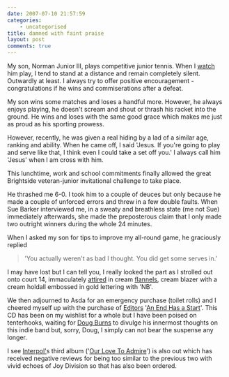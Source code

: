 ```yaml
---
date: 2007-07-10 21:57:59
categories:
    - uncategorised
title: damned with faint praise
layout: post
comments: true
---
```

My son, Norman Junior III, plays competitive junior tennis. When I
[watch](http://www.nbrightside.com/blog/2006/10/25/celebrity-watch-2/)
him play, I tend to stand at a distance and remain completely silent.
Outwardly at least. I always try to offer positive encouragement -
congratulations if he wins and commiserations after a defeat.

My son wins some matches and loses a handful more. However, he always
enjoys playing, he doesn't scream and shout or thrash his racket into
the ground. He wins and loses with the same good grace which makes me
just as proud as his sporting prowess.

However, recently, he was given a real hiding by a lad of a similar age,
ranking and ability. When he came off, I said 'Jesus. If you're going to
play and serve like that, I think even I could take a set off you.' I
always call him 'Jesus' when I am cross with him.

This lunchtime, work and school commitments finally allowed the great
Brightside veteran-junior invitational challenge to take place.

He thrashed me 6-0. I took him to a couple of deuces but only because he
made a couple of unforced errors and threw in a few double faults. When
Sue Barker interviewed me, in a sweaty and breathless state (me not Sue)
immediately afterwards, she made the preposterous claim that I only made
two outright winners during the whole 24 minutes.

When I asked my son for tips to improve my all-round game, he graciously
replied

> 'You actually weren't as bad I thought. You did get some serves in.'

I may have lost but I can tell you, I really looked the part as I
strolled out onto court 14, immaculately
[attired](http://www.oracle-base.com/blog/2007/07/09/wimbledon-and-stuff/#comment-25059)
in cream [flannels](http://news.bbc.co.uk/1/hi/in_pictures/6282844.stm),
cream blazer with a cream holdall embossed in gold lettering with 'NB'.

We then adjourned to Asda for an emergency purchase (toilet rolls) and I
cheered myself up with the purchase of
[Editors](http://www.editorsofficial.com/)
'[An End Has a Start](http://www.amazon.co.uk/End-Has-Start-Editors/dp/B000PUAZDW/ref=pd_bbs_sr_1/202-9208489-4082238?ie=UTF8&s=music&qid=1184074770&sr=8-1)'.
This CD has been on my wishlist for a whole but I have been poised on
tenterhooks, waiting for
[Doug Burns](http://oracledoug.com/serendipity/)
to divulge his innermost thoughts on this indie band but, sorry, Doug,
I simply can not bear the suspense any longer.

I see [Interpol'](http://www.interpolnyc.com/)s third album
('[Our Love To Admire](http://www.amazon.co.uk/Our-Love-Admire-Interpol/dp/B000R7HQVW/ref=sr_1_1/202-9208489-4082238?ie=UTF8&s=music&qid=1184074858&sr=1-1)')
is also out which has received negative reviews for being too similar to
the previous two with vivid echoes of Joy Division so that has also been
ordered.
